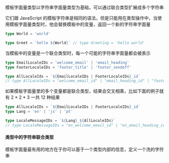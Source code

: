 模板字面量类型以字符串字面量类型为基础，可以通过联合类型扩展成多个字符串

它们跟 JavaScript 的模板字符串是相同的语法，但是只能用在类型操作中，当使用模板字面量类型时，他会替换模板中的变量，返回一个新的字符串字面量

``` typescript
type World = 'world'

type Greet = `hello ${World}` // type Greeting = 'hello world'
```

当模板中的变量是一个联合类型时，每一个可能的字符串字面量都会被表示

``` typescript
type EmailLocaleIDs = 'welcome_email' | 'email_heading'
type FooterLocaleIDs = 'footer_title' | 'footer_sendoff'

type AllLocaleIds = `${EmailLocaleIDs | FooterLocaleIDs}_id`
// type AllLocaleIDs = "welcome_email_id" | "email_heading_id" | "footer_title_id" | "footer_sendoff_id"
```

如果模板字面量里的多个变量都是联合类型，结果会交叉相乘，比如下面的例子就有 2 * 2 * 3 一共 12 种结果

``` typescript
type AllLocaleIDs = `${EmailLocaleIDs | FooterLocaleIDs}_id`
type Lang = 'en' | 'js' | 'pt'

type LocaleMessageIDs = `${Lang}_${AllLocaleIDs}`
// type LocaleMessageIDs = "en_welcome_email_id" | "en_email_heading_id" | "en_footer_title_id" | "en_footer_sendoff_id" | "ja_welcome_email_id" | "ja_email_heading_id" | "ja_footer_title_id" | "ja_footer_sendoff_id" | "pt_welcome_email_id" | "pt_email_heading_id" | "pt_footer_title_id" | "pt_footer_sendoff_id"

```



#### 类型中的字符串联合类型

模板字面量最有用的地方在于你可以基于一个类型内部的信息，定义一个洗的字符串

